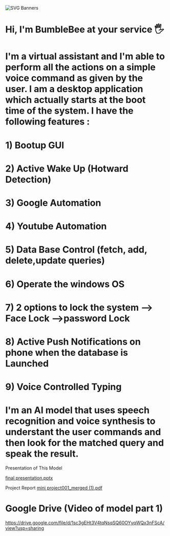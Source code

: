 ![SVG Banners](https://svg-banners.vercel.app/api?type=glitch&text1=BumbleBee&width=1200&height=200)

# Hi, I'm BumbleBee at your service 🖐️ 
# I'm a virtual assistant and I'm able to perform all the actions on a simple voice command as given by the user. I am a desktop application which actually starts at the boot time of the system. I have the following features :
# 1) Bootup GUI
# 2) Active Wake Up (Hotward Detection)
# 3) Google Automation
# 4) Youtube Automation
# 5) Data Base Control (fetch, add, delete,update queries)
# 6) Operate the windows OS
# 7) 2 options to lock the system   --> Face Lock   -->password Lock
# 8) Active Push Notifications on phone when the database is Launched
# 9) Voice Controlled Typing

# I'm an AI model that uses speech recognition and voice synthesis to understant the user commands and then look for the matched query and speak the result. 

Presentation of This Model

[final presentation.pptx](https://github.com/Devottam2809/BumbleBee-The-Multi-Purpose-Voice-Assistant/files/10610482/final.presentation.pptx)

Project Report
[mini project001_merged (1).pdf](https://github.com/Devottam2809/BumbleBee-The-Multi-Purpose-Voice-Assistant/files/11107491/mini.project001_merged.1.pdf)

# Google Drive (Video of model part 1)
https://drive.google.com/file/d/1sc3gEHt3V4tqNsqSQ60OYyqWQx3nFScA/view?usp=sharing



